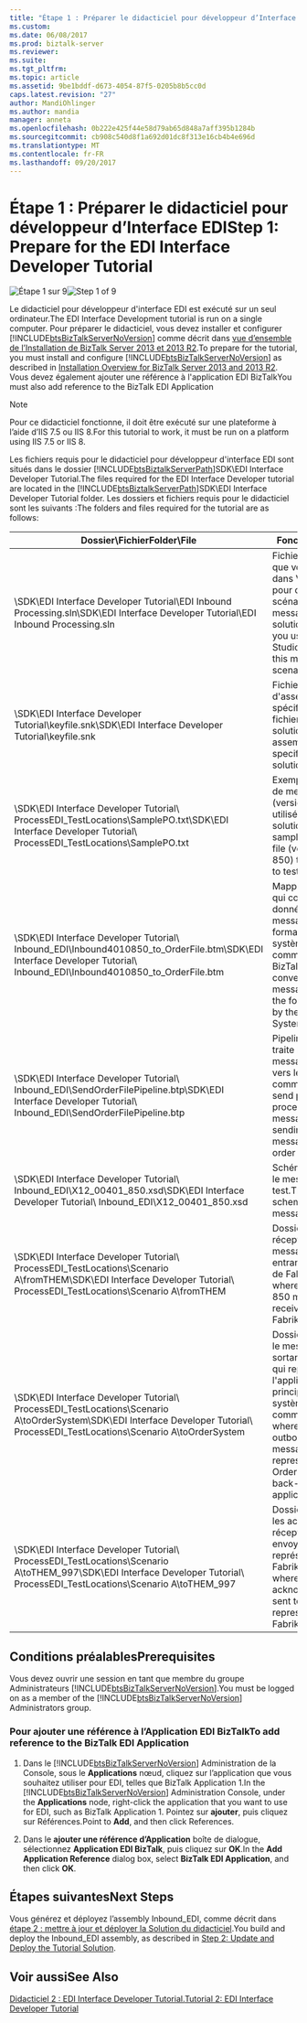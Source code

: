 ```yaml
---
title: "Étape 1 : Préparer le didacticiel pour développeur d’Interface EDI | Documents Microsoft"
ms.custom: 
ms.date: 06/08/2017
ms.prod: biztalk-server
ms.reviewer: 
ms.suite: 
ms.tgt_pltfrm: 
ms.topic: article
ms.assetid: 9be1bddf-d673-4054-87f5-0205b8b5cc0d
caps.latest.revision: "27"
author: MandiOhlinger
ms.author: mandia
manager: anneta
ms.openlocfilehash: 0b222e425f44e58d79ab65d848a7aff395b1284b
ms.sourcegitcommit: cb908c540d8f1a692d01dc8f313e16cb4b4e696d
ms.translationtype: MT
ms.contentlocale: fr-FR
ms.lasthandoff: 09/20/2017
---
```

# <a name="step-1-prepare-for-the-edi-interface-developer-tutorial"></a><span data-ttu-id="fa65c-102">Étape 1 : Préparer le didacticiel pour développeur d’Interface EDI</span><span class="sxs-lookup"><span data-stu-id="fa65c-102">Step 1: Prepare for the EDI Interface Developer Tutorial</span></span>
<span data-ttu-id="fa65c-103">![Étape 1 sur 9](../adapters-and-accelerators/wcf-lob-adapter-sdk/media/step-1of9.gif "Step_1of9")</span><span class="sxs-lookup"><span data-stu-id="fa65c-103">![Step 1 of 9](../adapters-and-accelerators/wcf-lob-adapter-sdk/media/step-1of9.gif "Step_1of9")</span></span>  
  
 <span data-ttu-id="fa65c-104">Le didacticiel pour développeur d'interface EDI est exécuté sur un seul ordinateur.</span><span class="sxs-lookup"><span data-stu-id="fa65c-104">The EDI Interface Development tutorial is run on a single computer.</span></span> <span data-ttu-id="fa65c-105">Pour préparer le didacticiel, vous devez installer et configurer [!INCLUDE[btsBizTalkServerNoVersion](../includes/btsbiztalkservernoversion-md.md)] comme décrit dans [vue d’ensemble de l’Installation de BizTalk Server 2013 et 2013 R2](http://msdn.microsoft.com/library/8041926c-cfc9-4eaf-9c28-a2c6e8015bc5).</span><span class="sxs-lookup"><span data-stu-id="fa65c-105">To prepare for the tutorial, you must install and configure [!INCLUDE[btsBizTalkServerNoVersion](../includes/btsbiztalkservernoversion-md.md)] as described in [Installation Overview for BizTalk Server 2013 and 2013 R2](http://msdn.microsoft.com/library/8041926c-cfc9-4eaf-9c28-a2c6e8015bc5).</span></span> <span data-ttu-id="fa65c-106">Vous devez également ajouter une référence à l'application EDI BizTalk</span><span class="sxs-lookup"><span data-stu-id="fa65c-106">You must also add reference to the BizTalk EDI Application</span></span>  
  
> [!NOTE]
>  <span data-ttu-id="fa65c-107">Pour ce didacticiel fonctionne, il doit être exécuté sur une plateforme à l’aide d’IIS 7.5 ou IIS 8.</span><span class="sxs-lookup"><span data-stu-id="fa65c-107">For this tutorial to work, it must be run on a platform using IIS 7.5 or IIS 8.</span></span>  
  
 <span data-ttu-id="fa65c-108">Les fichiers requis pour le didacticiel pour développeur d'interface EDI sont situés dans le dossier [!INCLUDE[btsBiztalkServerPath](../includes/btsbiztalkserverpath-md.md)]SDK\EDI Interface Developer Tutorial.</span><span class="sxs-lookup"><span data-stu-id="fa65c-108">The files required for the EDI Interface Developer tutorial are located in the [!INCLUDE[btsBiztalkServerPath](../includes/btsbiztalkserverpath-md.md)]SDK\EDI Interface Developer Tutorial folder.</span></span> <span data-ttu-id="fa65c-109">Les dossiers et fichiers requis pour le didacticiel sont les suivants :</span><span class="sxs-lookup"><span data-stu-id="fa65c-109">The folders and files required for the tutorial are as follows:</span></span>  
  
|<span data-ttu-id="fa65c-110">Dossier\Fichier</span><span class="sxs-lookup"><span data-stu-id="fa65c-110">Folder\File</span></span>|<span data-ttu-id="fa65c-111">Fonction</span><span class="sxs-lookup"><span data-stu-id="fa65c-111">Purpose</span></span>|  
|------------------|-------------|  
|<span data-ttu-id="fa65c-112">\SDK\EDI Interface Developer Tutorial\EDI Inbound Processing.sln</span><span class="sxs-lookup"><span data-stu-id="fa65c-112">\SDK\EDI Interface Developer Tutorial\EDI Inbound Processing.sln</span></span>|<span data-ttu-id="fa65c-113">Fichier de solution que vous utilisez dans Visual Studio pour créer ce scénario de messagerie.</span><span class="sxs-lookup"><span data-stu-id="fa65c-113">The solution file that you use in Visual Studio to create this messaging scenario</span></span>|  
|<span data-ttu-id="fa65c-114">\SDK\EDI Interface Developer Tutorial\keyfile.snk</span><span class="sxs-lookup"><span data-stu-id="fa65c-114">\SDK\EDI Interface Developer Tutorial\keyfile.snk</span></span>|<span data-ttu-id="fa65c-115">Fichier de clé d'assembly spécifié pour le fichier de la solution.</span><span class="sxs-lookup"><span data-stu-id="fa65c-115">The assembly key file specified for the solution file</span></span>|  
|<span data-ttu-id="fa65c-116">\SDK\EDI Interface Developer Tutorial\ ProcessEDI_TestLocations\SamplePO.txt</span><span class="sxs-lookup"><span data-stu-id="fa65c-116">\SDK\EDI Interface Developer Tutorial\ ProcessEDI_TestLocations\SamplePO.txt</span></span>|<span data-ttu-id="fa65c-117">Exemple de fichier de message (version 4010 850) utilisé pour tester la solution.</span><span class="sxs-lookup"><span data-stu-id="fa65c-117">The sample message file (version 4010 850) that you use to test the solution</span></span>|  
|<span data-ttu-id="fa65c-118">\SDK\EDI Interface Developer Tutorial\ Inbound_EDI\Inbound4010850_to_OrderFile.btm</span><span class="sxs-lookup"><span data-stu-id="fa65c-118">\SDK\EDI Interface Developer Tutorial\ Inbound_EDI\Inbound4010850_to_OrderFile.btm</span></span>|<span data-ttu-id="fa65c-119">Mappage BizTalk qui convertit les données du message 850 au format requis par le système de commande.</span><span class="sxs-lookup"><span data-stu-id="fa65c-119">The BizTalk map that converts the 850 message data into the format required by the Order System.</span></span>|  
|<span data-ttu-id="fa65c-120">\SDK\EDI Interface Developer Tutorial\ Inbound_EDI\SendOrderFilePipeline.btp</span><span class="sxs-lookup"><span data-stu-id="fa65c-120">\SDK\EDI Interface Developer Tutorial\ Inbound_EDI\SendOrderFilePipeline.btp</span></span>|<span data-ttu-id="fa65c-121">Pipeline d'envoi qui traite l'envoi du message de test vers le système de commande.</span><span class="sxs-lookup"><span data-stu-id="fa65c-121">The send pipeline that processes the test message for sending the message to the order system.</span></span>|  
|<span data-ttu-id="fa65c-122">\SDK\EDI Interface Developer Tutorial\ Inbound_EDI\X12_00401_850.xsd</span><span class="sxs-lookup"><span data-stu-id="fa65c-122">\SDK\EDI Interface Developer Tutorial\ Inbound_EDI\X12_00401_850.xsd</span></span>|<span data-ttu-id="fa65c-123">Schéma 850 pour le message de test.</span><span class="sxs-lookup"><span data-stu-id="fa65c-123">The 850 schema for the test message.</span></span>|  
<span data-ttu-id="fa65c-124">\SDK\EDI Interface Developer Tutorial\ ProcessEDI_TestLocations\Scenario A\fromTHEM</span><span class="sxs-lookup"><span data-stu-id="fa65c-124">\SDK\EDI Interface Developer Tutorial\ ProcessEDI_TestLocations\Scenario A\fromTHEM</span></span>|<span data-ttu-id="fa65c-125">Dossier de réception du message 850 entrant provenant de Fabrikam.</span><span class="sxs-lookup"><span data-stu-id="fa65c-125">Folder where the inbound 850 message is received from Fabrikam</span></span>|  
|<span data-ttu-id="fa65c-126">\SDK\EDI Interface Developer Tutorial\ ProcessEDI_TestLocations\Scenario A\toOrderSystem</span><span class="sxs-lookup"><span data-stu-id="fa65c-126">\SDK\EDI Interface Developer Tutorial\ ProcessEDI_TestLocations\Scenario A\toOrderSystem</span></span>|<span data-ttu-id="fa65c-127">Dossier vers lequel le message 850 sortant est envoyé, qui représente l'application principale du système de commande.</span><span class="sxs-lookup"><span data-stu-id="fa65c-127">Folder where the outbound 850 message is sent to, representing your Order System back-end application</span></span>|  
|<span data-ttu-id="fa65c-128">\SDK\EDI Interface Developer Tutorial\ ProcessEDI_TestLocations\Scenario A\toTHEM_997</span><span class="sxs-lookup"><span data-stu-id="fa65c-128">\SDK\EDI Interface Developer Tutorial\ ProcessEDI_TestLocations\Scenario A\toTHEM_997</span></span>|<span data-ttu-id="fa65c-129">Dossier vers lequel les accusés de réception 997 sont envoyés, qui représente Fabrikan.</span><span class="sxs-lookup"><span data-stu-id="fa65c-129">Folder where the 997 acknowledgment is sent to, representing Fabrikam</span></span>|  
  
## <a name="prerequisites"></a><span data-ttu-id="fa65c-130">Conditions préalables</span><span class="sxs-lookup"><span data-stu-id="fa65c-130">Prerequisites</span></span>  
 <span data-ttu-id="fa65c-131">Vous devez ouvrir une session en tant que membre du groupe Administrateurs [!INCLUDE[btsBizTalkServerNoVersion](../includes/btsbiztalkservernoversion-md.md)].</span><span class="sxs-lookup"><span data-stu-id="fa65c-131">You must be logged on as a member of the [!INCLUDE[btsBizTalkServerNoVersion](../includes/btsbiztalkservernoversion-md.md)] Administrators group.</span></span>  
  
### <a name="to-add-reference-to-the-biztalk-edi-application"></a><span data-ttu-id="fa65c-132">Pour ajouter une référence à l’Application EDI BizTalk</span><span class="sxs-lookup"><span data-stu-id="fa65c-132">To add reference to the BizTalk EDI Application</span></span>  
  
1.  <span data-ttu-id="fa65c-133">Dans le [!INCLUDE[btsBizTalkServerNoVersion](../includes/btsbiztalkservernoversion-md.md)] Administration de la Console, sous le **Applications** nœud, cliquez sur l’application que vous souhaitez utiliser pour EDI, telles que BizTalk Application 1.</span><span class="sxs-lookup"><span data-stu-id="fa65c-133">In the [!INCLUDE[btsBizTalkServerNoVersion](../includes/btsbiztalkservernoversion-md.md)] Administration Console, under the **Applications** node, right-click the application that you want to use for EDI, such as BizTalk Application 1.</span></span> <span data-ttu-id="fa65c-134">Pointez sur **ajouter**, puis cliquez sur Références.</span><span class="sxs-lookup"><span data-stu-id="fa65c-134">Point to **Add**, and then click References.</span></span>  
  
2.  <span data-ttu-id="fa65c-135">Dans le **ajouter une référence d’Application** boîte de dialogue, sélectionnez **Application EDI BizTalk**, puis cliquez sur **OK**.</span><span class="sxs-lookup"><span data-stu-id="fa65c-135">In the **Add Application Reference** dialog box, select **BizTalk EDI Application**, and then click **OK**.</span></span>  
  
## <a name="next-steps"></a><span data-ttu-id="fa65c-136">Étapes suivantes</span><span class="sxs-lookup"><span data-stu-id="fa65c-136">Next Steps</span></span>  
 <span data-ttu-id="fa65c-137">Vous générez et déployez l’assembly Inbound_EDI, comme décrit dans [étape 2 : mettre à jour et déployer la Solution du didacticiel](../core/step-2-update-and-deploy-the-tutorial-solution.md).</span><span class="sxs-lookup"><span data-stu-id="fa65c-137">You build and deploy the Inbound_EDI assembly, as described in [Step 2: Update and Deploy the Tutorial Solution](../core/step-2-update-and-deploy-the-tutorial-solution.md).</span></span>  
  
## <a name="see-also"></a><span data-ttu-id="fa65c-138">Voir aussi</span><span class="sxs-lookup"><span data-stu-id="fa65c-138">See Also</span></span>  
 [<span data-ttu-id="fa65c-139">Didacticiel 2 : EDI Interface Developer Tutorial.</span><span class="sxs-lookup"><span data-stu-id="fa65c-139">Tutorial 2: EDI Interface Developer Tutorial</span></span>](../core/tutorial-2-edi-interface-developer-tutorial.md)